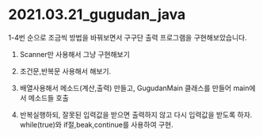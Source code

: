 # 2021.03.21_gugudan_java

1-4번 순으로 조금씩 방법을 바꿔보면서 구구단 출력 프로그램을 구현해보았습니다.

1. Scanner만 사용해서 그냥 구현해보기

2. 조건문,반복문 사용해서 해보기.

3. 배열사용해서 메소드(계산,출력) 만들고,
   GugudanMain 클래스를 만들어 main에서 메소드들 호출

4. 반복실행하되, 잘못된 입력값을 받으면 출력하지 않고 다시 입력값을 받도록 하자.   
   while(true)와 if절,beak,continue를 사용하여 구현.
